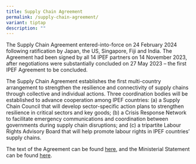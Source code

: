 ```yaml
---
title: Supply Chain Agreement
permalink: /supply-chain-agreement/
variant: tiptap
description: ""
---
```

<p>The Supply Chain Agreement entered-into-force on 24 February 2024 following
ratification by Japan, the US, Singapore, Fiji and India. The Agreement
had been signed by all 14 IPEF partners on 14 November 2023, after negotiations
were substantially concluded on 27 May 2023 – the first IPEF Agreement
to be concluded.&nbsp;</p>
<p></p>
<p>The Supply Chain Agreement establishes the first multi-country arrangement
to strengthen the resilience and connectivity of supply chains through
collective and individual actions. Three coordination bodies will be established
to advance cooperation among IPEF countries: (a) a Supply Chain Council
that will develop sector-specific action plans to strengthen resilience
in critical sectors and key goods; (b) a Crisis Response Network to facilitate
emergency communications and coordination between governments during supply
chain disruptions; and (c) a tripartite Labour Rights Advisory Board that
will help promote labour rights in IPEF countries’ supply chains.&nbsp;</p>
<p></p>
<p>The text of the Agreement can be found <a href="/files/ipef_supply_chain_agreement_.pdf" rel="noopener noreferrer nofollow" target="_blank">here</a>, and the Ministerial
Statement can be found <a href="https://www.mti.gov.sg/-/media/MTI/Newsroom/Press-Releases/2022/09/Annex-B---Joint-Ministerial-Statement-on-IPEF-Pillar-2-Supply-Chain.pdf" rel="noopener noreferrer nofollow" target="_blank">here</a>.</p>
<p>
<br>
<br>
</p>